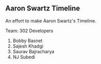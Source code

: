 Aaron Swartz Timeline
------

An effort to make Aaron Swartz's Timeline.


Team: 302 Developers

1. Bobby Basnet
2. Sajesh Khadgi
3. Saurav Bajracharya
4. NJ Subedi


